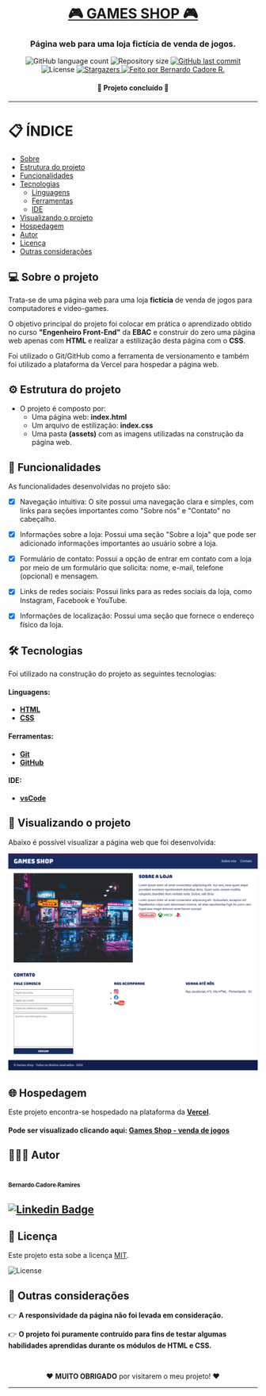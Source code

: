 <h1 align="center">
    <a href="https://ebac-projeto-1-seven.vercel.app/" alt="Site da Games Shop"> 🎮 GAMES SHOP 🎮</a>
</h1>

<h3 align="center">
    <p>Página web para uma loja fictícia de venda de jogos.</p>
</h3>

<p align="center">
  <img alt="GitHub language count" src="https://img.shields.io/github/languages/count/bcadore/EBAC-Projeto-1?color=%2304D361">
  <img alt="Repository size" src="https://img.shields.io/github/repo-size/bcadore/EBAC-Projeto-1">
  <a href="https://github.com/bcadore/EBAC-Projeto-1/commits/main">
    <img alt="GitHub last commit" src="https://img.shields.io/github/last-commit/bcadore/EBAC-Projeto-1">
  </a>
   <img alt="License" src="https://img.shields.io/badge/license-MIT-brightgreen">
   <a href="https://github.com/bcadore/EBAC-Projeto-1/stargazers">
    <img alt="Stargazers" src="https://img.shields.io/github/stars/bcadore/EBAC-Projeto-1?style=social">
  </a>
  <a href="#">
    <img alt="Feito por Bernardo Cadore R." src="https://img.shields.io/badge/feito%20por:-Bernardo Cadore R.-%237519C1">
  </a>
</p>

<h4 align="center">
	🚧 Projeto concluído 🚧
</h4>

---

# 📋 ÍNDICE

<!--ts-->

- [Sobre](#-sobre-o-projeto)
- [Estrutura do projeto](#-estrutura-do-projeto)
- [Funcionalidades](#-funcionalidades)
- [Tecnologias](#-tecnologias)
  - [Linguagens](#-linguagens)
  - [Ferramentas](#-ferramentas)
  - [IDE](#-ide)
- [Visualizando o projeto](#-visualizando-o-projeto)
- [Hospedagem](#-hospedagem)
- [Autor](#-autor)
- [Licença](#-licença)
- [Outras considerações](#-outras-considerações)

<!--te-->

## 💻 Sobre o projeto

Trata-se de uma página web para uma loja **fictícia** de venda de jogos para computadores e video-games.

O objetivo principal do projeto foi colocar em prática o aprendizado obtido no curso **"Engenheiro Front-End"** da **EBAC** e construir do zero uma página web apenas com **HTML** e realizar a estilização desta página com o **CSS**.

Foi utilizado o Git/GitHub como a ferramenta de versionamento e também foi utilizado a plataforma da Vercel para hospedar a página web.

## ⚙️ Estrutura do projeto

- O projeto é composto por:
  - Uma página web: **index.html**
  - Um arquivo de estilização: **index.css**
  - Uma pasta **(assets)** com as imagens utilizadas na construção da página web.

## 🎲 Funcionalidades

As funcionalidades desenvolvidas no projeto são:

- [x] Navegação intuitiva: O site possui uma navegação clara e simples, com links para seções importantes como "Sobre nós" e "Contato" no cabeçalho.

- [x] Informações sobre a loja: Possui uma seção "Sobre a loja" que pode ser adicionado informações importantes ao usuário sobre a loja.

- [x] Formulário de contato: Possui a opção de entrar em contato com a loja por meio de um formulário que solicita: nome, e-mail, telefone (opcional) e mensagem.

- [x] Links de redes sociais: Possui links para as redes sociais da loja, como Instagram, Facebook e YouTube.

- [x] Informações de localização: Possui uma seção que fornece o endereço físico da loja.

## 🛠 Tecnologias

Foi utilizado na construção do projeto as seguintes tecnologias:

#### Linguagens:

- **[HTML](https://html.spec.whatwg.org/)**
- **[CSS](https://www.w3.org/TR/css3-roadmap/)**

#### Ferramentas:

- **[Git](https://git-scm.com/)**
- **[GitHub](https://github.com/)**

#### IDE:

- **[vsCode](https://code.visualstudio.com/)**

## 👀 Visualizando o projeto

Abaixo é possível visualizar a página web que foi desenvolvida:

![Página principal](./assets/TelaPrincipal.png)

## 🌐 Hospedagem

Este projeto encontra-se hospedado na plataforma da **[Vercel](https://vercel.com)**.

#### Pode ser visualizado clicando aqui: **[Games Shop - venda de jogos](https://ebac-projeto-1-seven.vercel.app/)**

## 🙋🏻‍♂️ Autor

<a href="https://github.com/bcadore">
    <img style="border-radius: 50%;" src="https://avatars.githubusercontent.com/u/49734970?s=400&u=7a5ce9ab63e4a78ac5434d008dc8faf070aa0883&v=4" width="150px;" alt=""/>
    <br/>
    <sub><b>Bernardo Cadore Ramires</b></sub>
</a>

## [![Linkedin Badge](https://img.shields.io/badge/-Bernardo-blue?style=flat-square&logo=Linkedin&logoColor=white&link=https://www.linkedin.com/in/bernardocadore/)](https://www.linkedin.com/in/bernardocadore/)

## 📝 Licença

Este projeto esta sobe a licença [MIT](./LICENSE).

<img alt="License" src="https://img.shields.io/badge/license-MIT-brightgreen">

## 🔔 Outras considerações

👉 **A responsividade da página não foi levada em consideração.**

👉 **O projeto foi puramente contruído para fins de testar algumas habilidades aprendidas durante os módulos de HTML e CSS.**

<br>
<p align=center>
❤️  <b>MUITO OBRIGADO</b> por visitarem o meu projeto! ❤️
</p>

---
